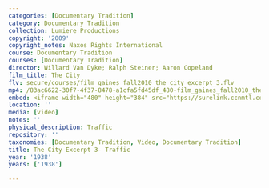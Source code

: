 ```yaml
---
categories: [Documentary Tradition]
category: Documentary Tradition
collection: Lumiere Productions
copyright: '2009'
copyright_notes: Naxos Rights International
course: Documentary Tradition
courses: [Documentary Tradition]
director: Willard Van Dyke; Ralph Steiner; Aaron Copeland
film_title: The City
flv: secure/courses/film_gaines_fall2010_the_city_excerpt_3.flv
mp4: /83ac6622-30f7-4f37-8478-a1cfa5fd45df_480-film_gaines_fall2010_the_city_excerpt_3.mp4
embed: <iframe width="480" height="384" src="https://surelink.ccnmtl.columbia.edu/video/?player=mp4_secure_stream&file=/83ac6622-30f7-4f37-8478-a1cfa5fd45df_480-film_gaines_fall2010_the_city_excerpt_3.mp4&width=480&height=360&poster=https://d369ay3g98xik5.cloudfront.net/thumbs/2016/11/17/83ac6622-30f7-4f37-8478-a1cfa5fd45df-00002.jpg&authtype=wind"></iframe>
location: ''
media: [video]
notes: ''
physical_description: Traffic
repository: ''
taxonomies: [Documentary Tradition, Video, Documentary Tradition]
title: The City Excerpt 3- Traffic
year: '1938'
years: ['1938']

---
```

